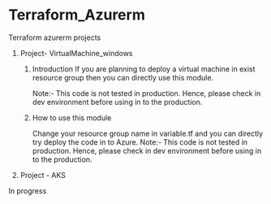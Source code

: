 # Terraform_Azurerm
Terraform azurerm projects

1. Project- VirtualMachine_windows
     01.  Introduction
             If you are planning to deploy a virtual machine in exist resource group then you can directly use this module.

           Note:- This code is not tested in production. Hence, please check in dev environment before using in to the production.

     02. How to use this module

            Change your resource group name in variable.tf and you can directly try deploy the code in to Azure.
           Note:- This code is not tested in production. Hence, please check in dev environment before using in to the production.
2. Project - AKS

In progress
